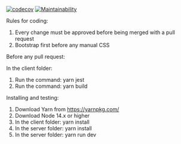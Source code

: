 [![codecov](https://codecov.io/gh/Ninja-Prep/ninja-prep/branch/master/graph/badge.svg?token=TWBKFMYTP2)](https://codecov.io/gh/Ninja-Prep/ninja-prep)
[![Maintainability](https://api.codeclimate.com/v1/badges/81d7035c96f922d19757/maintainability)](https://codeclimate.com/repos/5f041aed5b7e8e01b500dce2/maintainability)

Rules for coding:

1. Every change must be approved before being merged with a pull request
2. Bootstrap first before any manual CSS

Before any pull request:

In the client folder:

1. Run the command: yarn jest
2. Run the command: yarn build

Installing and testing:

1. Download Yarn from https://yarnpkg.com/
2. Download Node 14.x or higher
3. In the client folder: yarn install
4. In the server folder: yarn install
5. In the server folder: yarn run dev
